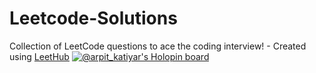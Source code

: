 # Leetcode-Solutions
Collection of LeetCode questions to ace the coding interview! - Created using [LeetHub](https://github.com/QasimWani/LeetHub)
[![@arpit_katiyar's Holopin board](https://holopin.me/arpit_katiyar)](https://holopin.io/@arpit_katiyar)
